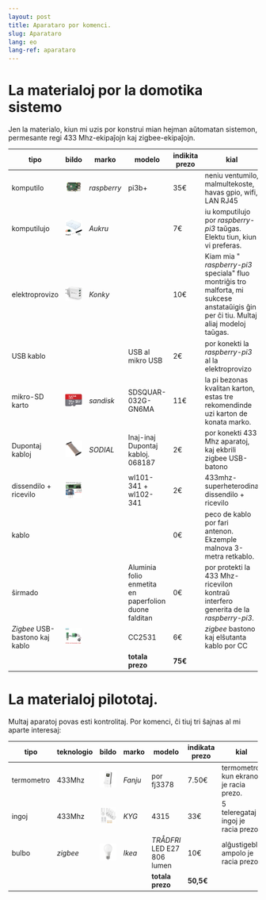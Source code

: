 ```yaml
---
layout: post
title: Aparataro por komenci.
slug: Aparataro
lang: eo
lang-ref: aparataro
---
```

   
# La materialoj por la domotika sistemo

Jen la materialo, kiun mi uzis por konstrui mian hejman aŭtomatan sistemon, permesante regi 433 Mhz-ekipaĵojn kaj zigbee-ekipaĵojn.

| tipo | bildo |marko | modelo  | indikita prezo | kial |
| --- | --- | --- | --- | --- | --- | 
| komputilo |![](/public/pi.jpg) | _raspberry_ | pi3b+ | 35€ | neniu ventumilo, malmultekoste, havas gpio, wifi, LAN RJ45 |
| komputilujo |![](/public/loĝejo.jpg) | _Aukru_ | | 7€ |iu komputilujo por _raspberry-pi3_ taŭgas. Elektu tiun, kiun vi preferas. |
| elektroprovizo |![](/public/elektroprovizo.jpg) | _Konky_ | | 10€ | Kiam mia " _raspberry-pi3_ speciala" fluo montriĝis tro malforta, mi sukcese anstataŭigis ĝin per ĉi tiu. Multaj aliaj modeloj taŭgas.|
| USB kablo |  |  | USB al mikro USB | 2€ | por konekti la _raspberry-pi3_ al la elektroprovizo  |
| mikro-SD karto|![](/public/SD.jpg) | _sandisk_ | SDSQUAR-032G-GN6MA | 11€ |la pi bezonas kvalitan karton, estas tre rekomendinde uzi karton de konata marko. |
| Dupontaj kabloj |![](/public/dupont.jpg) | _SODIAL_ |Inaj-inaj Dupontaj kabloj. 068187| 2€| por konekti 433 Mhz aparatoj, kaj ekbrili zigbee USB-batono |
| dissendilo + ricevilo|![](/public/dissendilo-ricevilo-433Mhz.jpg) | | wl101-341 + wl102-341| 2€ | 433mhz-superheterodina dissendilo + ricevilo|
| kablo | | || 0€ |peco de kablo por fari antenon. Ekzemple malnova 3-metra retkablo.  |
| ŝirmado | | |Aluminia folio enmetita en paperfolion duone falditan | 0€ | por protekti la 433 Mhz-ricevilon kontraŭ interfero generita de la _raspberry-pi3_.|
|  _Zigbee_ USB-bastono kaj kablo|![](/public/cc2531+kablo.jpg) |  | CC2531|6€ | _zigbee_ bastono kaj elŝutanta kablo por CC|
| | | | **totala prezo** | **75€** | 



# La materialoj pilototaj.

Multaj aparatoj povas esti kontrolitaj. Por komenci, ĉi tiuj tri ŝajnas al mi aparte interesaj:

| tipo | teknologio | bildo |marko | modelo  | indikata prezo | kial |
| --- | --- | --- | --- | --- | --- | --- |
| termometro | 433Mhz | ![](/public/fanju.jpeg)| _Fanju_ | por fj3378 | 7.50€| termometro kun ekrano je racia prezo.|
| ingoj | 433Mhz |![](/public/KYG.jpg)| _KYG_ | 4315 | 33€ | 5 teleregataj ingoj je racia prezo.|
| bulbo | _zigbee_ |![](/public/tradfri.jpg)| _Ikea_ | _TRÅDFRI_ LED E27 806 lumen | 10€ | alĝustigebla ampolo je racia prezo.|
| | | | | **totala prezo** | **50,5€** | |

